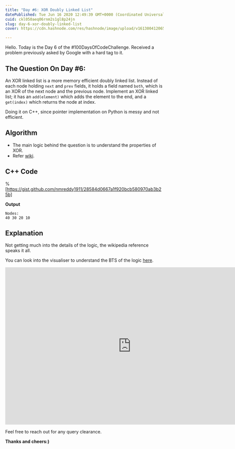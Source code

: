 ```yaml
---
title: "Day #6: XOR Doubly Linked List"
datePublished: Tue Jun 16 2020 12:49:39 GMT+0000 (Coordinated Universal Time)
cuid: ckl050aeq06rnm2s1gl8p24jn
slug: day-6-xor-doubly-linked-list
cover: https://cdn.hashnode.com/res/hashnode/image/upload/v1613004120659/izSh4tt1v.jpeg

---
```


Hello.
Today is the Day 6 of the #100DaysOfCodeChallenge. Received a problem previously asked by Google with a hard tag to it.
  

## The Question On Day #6:


An XOR linked list is a more memory efficient doubly linked list. Instead of each node holding `next` and `prev` fields, it holds a field named `both`, which is an XOR of the next node and the previous node. Implement an XOR linked list; it has an `add(element)` which adds the element to the end, and a `get(index)` which returns the node at index.

Doing it on C++, since pointer implementation on Python is messy and not efficient.

  

## Algorithm
- The main logic behind the question is to understand the properties of XOR.
- Refer [wiki](https://en.wikipedia.org/wiki/XOR_linked_list).


## **C++ Code**

%[https://gist.github.com/nmreddy1911/28584d0667a1f920bcb580970ab3b25b]

**Output**

    Nodes: 
    40 30 20 10 
## **Explanation**

Not getting much into the details of the logic, the wikipedia reference speaks it all.

You can look into the visualiser to understand the BTS of the logic [here](http://www.pythontutor.com/cpp.html#code=%23include%20%3Cbits/stdc%2B%2B.h%3E%0A%23include%20%3Cinttypes.h%3E%0Ausing%20namespace%20std%3B%0Aclass%20Node%0A%7B%0Apublic%3A%0A%20%20%20%20int%20val%3B%0A%20%20%20%20Node%20*ptr%3B%0A%7D%3B%0A%0ANode%20*XOR%28Node%20*a,%20Node%20*b%29%0A%7B%0A%20%20%20%20return%20%28Node%20*%29%28%28uintptr_t%29%28a%29%20%5E%20%28uintptr_t%29%28b%29%29%3B%0A%7D%0A%0Avoid%20insert%28Node%20**head_ref,%20int%20val%29%0A%7B%0A%0A%20%20%20%20Node%20*new_node%20%3D%20new%20Node%28%29%3B%0A%20%20%20%20new_node-%3Eval%20%3D%20val%3B%0A%20%20%20%20new_node-%3Eptr%20%3D%20*head_ref%3B%0A%20%20%20%20if%20%28*head_ref%20!%3D%20NULL%29%0A%20%20%20%20%7B%0A%20%20%20%20%20%20%20%20%28*head_ref%29-%3Eptr%20%3D%20XOR%28new_node,%20%28*head_ref%29-%3Eptr%29%3B%0A%20%20%20%20%7D%0A%20%20%20%20*head_ref%20%3D%20new_node%3B%0A%7D%0Avoid%20printList%28Node%20*head%29%0A%7B%0A%20%20%20%20Node%20*curr%20%3D%20head%3B%0A%20%20%20%20Node%20*prev%20%3D%20NULL%3B%0A%20%20%20%20Node%20*next%3B%0A%20%20%20%20cout%3C%3C%22Nodes%3A/n%22%3B%0A%20%20%20%20while%20%28curr%20!%3D%20NULL%29%0A%20%20%20%20%7B%0A%20%20%20%20%20%20%20%20cout%20%3C%3C%20curr-%3Eval%20%3C%3C%20%22%20%22%3B%0A%20%20%20%20%20%20%20%20next%20%3D%20XOR%28prev,%20curr-%3Eptr%29%3B%0A%20%20%20%20%20%20%20%20prev%20%3D%20curr%3B%0A%20%20%20%20%20%20%20%20curr%20%3D%20next%3B%0A%20%20%20%20%7D%0A%20%20%20%20cout%20%3C%3C%20%22%5Cn%22%3B%0A%7D%0Aint%20main%28%29%0A%7B%0A%20%20%20%20Node%20*head%20%3D%20NULL%3B%0A%20%20%20%20insert%28%26head,%2010%29%3B%0A%20%20%20%20insert%28%26head,%2020%29%3B%0A%20%20%20%20insert%28%26head,%2030%29%3B%0A%20%20%20%20insert%28%26head,%2040%29%3B%0A%20%20%20%20printList%28head%29%3B%0A%20%20%20%20return%20%280%29%3B%0A%7D&curInstr=42&mode=display&origin=opt-frontend.js&py=cpp&rawInputLstJSON=%5B%5D).

<iframe width="800" height="500" frameborder="0" src="https://pythontutor.com/iframe-embed.html#code=%23include%20%3Cbits/stdc%2B%2B.h%3E%0A%23include%20%3Cinttypes.h%3E%0Ausing%20namespace%20std%3B%0Aclass%20Node%0A%7B%0Apublic%3A%0A%20%20%20%20int%20val%3B%0A%20%20%20%20Node%20*ptr%3B%0A%7D%3B%0A%0ANode%20*XOR%28Node%20*a,%20Node%20*b%29%0A%7B%0A%20%20%20%20return%20%28Node%20*%29%28%28uintptr_t%29%28a%29%20%5E%20%28uintptr_t%29%28b%29%29%3B%0A%7D%0A%0Avoid%20insert%28Node%20**head_ref,%20int%20val%29%0A%7B%0A%0A%20%20%20%20Node%20*new_node%20%3D%20new%20Node%28%29%3B%0A%20%20%20%20new_node-%3Eval%20%3D%20val%3B%0A%20%20%20%20new_node-%3Eptr%20%3D%20*head_ref%3B%0A%20%20%20%20if%20%28*head_ref%20!%3D%20NULL%29%0A%20%20%20%20%7B%0A%20%20%20%20%20%20%20%20%28*head_ref%29-%3Eptr%20%3D%20XOR%28new_node,%20%28*head_ref%29-%3Eptr%29%3B%0A%20%20%20%20%7D%0A%20%20%20%20*head_ref%20%3D%20new_node%3B%0A%7D%0Avoid%20printList%28Node%20*head%29%0A%7B%0A%20%20%20%20Node%20*curr%20%3D%20head%3B%0A%20%20%20%20Node%20*prev%20%3D%20NULL%3B%0A%20%20%20%20Node%20*next%3B%0A%20%20%20%20cout%3C%3C%22Nodes%3A/n%22%3B%0A%20%20%20%20while%20%28curr%20!%3D%20NULL%29%0A%20%20%20%20%7B%0A%20%20%20%20%20%20%20%20cout%20%3C%3C%20curr-%3Eval%20%3C%3C%20%22%20%22%3B%0A%20%20%20%20%20%20%20%20next%20%3D%20XOR%28prev,%20curr-%3Eptr%29%3B%0A%20%20%20%20%20%20%20%20prev%20%3D%20curr%3B%0A%20%20%20%20%20%20%20%20curr%20%3D%20next%3B%0A%20%20%20%20%7D%0A%20%20%20%20cout%20%3C%3C%20%22%5Cn%22%3B%0A%7D%0Aint%20main%28%29%0A%7B%0A%20%20%20%20Node%20*head%20%3D%20NULL%3B%0A%20%20%20%20insert%28%26head,%2010%29%3B%0A%20%20%20%20insert%28%26head,%2020%29%3B%0A%20%20%20%20insert%28%26head,%2030%29%3B%0A%20%20%20%20insert%28%26head,%2040%29%3B%0A%20%20%20%20printList%28head%29%3B%0A%20%20%20%20return%20%280%29%3B%0A%7D&codeDivHeight=400&codeDivWidth=350&curInstr=42&origin=opt-frontend.js&py=cpp&rawInputLstJSON=%5B%5D"> </iframe>

Feel free to reach out for any query clearance.

**Thanks and cheers:)**

